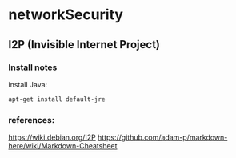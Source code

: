 # networkSecurity

## I2P (Invisible Internet Project)
### Install notes
install Java:
```bash
apt-get install default-jre
```
### references:
https://wiki.debian.org/I2P
https://github.com/adam-p/markdown-here/wiki/Markdown-Cheatsheet
